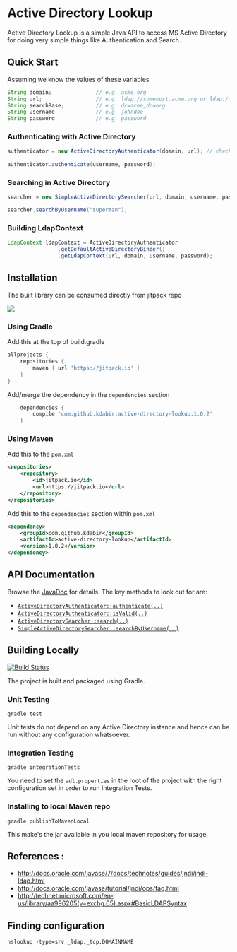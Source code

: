 Active Directory Lookup
=======================

Active Directory Lookup is a simple Java API to access MS Active Directory for doing very simple things like Authentication
and Search.

## Quick Start

Assuming we know the values of these variables 

```java
String domain;              // e.g. acme.org
String url;                 // e.g. ldap://somehost.acme.org or ldap://someotherhost.com
String searchBase;          // e.g. dc=acme,dc=org
String username             // e.g. johndoe
String password             // e.g. password
```

### Authenticating with Active Directory

```java
authenticator = new ActiveDirectoryAuthenticator(domain, url); // check out other constructors
    
authenticator.authenticate(username, password);
```

### Searching in Active Directory

```java
searcher = new SimpleActiveDirectorySearcher(url, domain, username, password, searchBase);

searcher.searchByUsername("superman");
```
### Building LdapContext

```java
LdapContext ldapContext = ActiveDirectoryAuthenticator
                .getDefaultActiveDirectoryBinder()
                .getLdapContext(url, domain, username, password);
```

## Installation

The built library can be consumed directly from jitpack repo

[![](https://jitpack.io/v/kdabir/active-directory-lookup.svg)](https://jitpack.io/#kdabir/active-directory-lookup)


### Using Gradle

Add this at the top of build.gradle

```groovy
allprojects {
    repositories {
        maven { url 'https://jitpack.io' }
    }
}
```    
Add/merge the dependency in the `dependencies` section    

```groovy
    dependencies {
	    compile 'com.github.kdabir:active-directory-lookup:1.0.2'
    }
```

### Using Maven

Add this to the `pom.xml`

```xml
<repositories>
    <repository>
        <id>jitpack.io</id>
        <url>https://jitpack.io</url>
    </repository>
</repositories>
```

Add this to the `dependencies` section within `pom.xml`

```xml
<dependency>
    <groupId>com.github.kdabir</groupId>
    <artifactId>active-directory-lookup</artifactId>
    <version>1.0.2</version>
</dependency>
```

## API Documentation

Browse the [JavaDoc](https://jitpack.io/com/github/kdabir/active-directory-lookup/1.0.2/javadoc/) for 
details. The key methods to look out for are: 
  
- [`ActiveDirectoryAuthenticator::authenticate(..)`](https://jitpack.io/com/github/kdabir/active-directory-lookup/1.0.2/javadoc/io/github/kdabir/adl/api/ActiveDirectoryAuthenticator.html#authenticate-java.lang.String-java.lang.String-) 
- [`ActiveDirectoryAuthenticator::isValid(..)`](https://jitpack.io/com/github/kdabir/active-directory-lookup/1.0.2/javadoc/io/github/kdabir/adl/api/ActiveDirectoryAuthenticator.html#isValid-java.lang.String-java.lang.String-)  
- [`ActiveDirectorySearcher::search(..)`](https://jitpack.io/com/github/kdabir/active-directory-lookup/1.0.2/javadoc/io/github/kdabir/adl/api/ActiveDirectorySearcher.html#search-io.github.kdabir.adl.api.filters.SearchFilter-)
- [`SimpleActiveDirectorySearcher::searchByUsername(..)`](https://jitpack.io/com/github/kdabir/active-directory-lookup/1.0.2/javadoc/io/github/kdabir/adl/api/SimpleActiveDirectorySearcher.html#searchByUsername-java.lang.String-)

## Building Locally

[![Build Status](https://travis-ci.org/kdabir/active-directory-lookup.svg)](https://travis-ci.org/kdabir/active-directory-lookup)

The project is built and packaged using Gradle.

### Unit Testing

`gradle test`

Unit tests do not depend on any Active Directory instance and hence can be run without any configuration whatsoever.

### Integration Testing

`gradle integrationTests`

You need to set the `adl.properties` in the root of the project with the right configuration set in order to run Integration
Tests.

### Installing to local Maven repo

`gradle publishToMavenLocal`

This make's the jar available in you local maven repository for usage.


## References :

* http://docs.oracle.com/javase/7/docs/technotes/guides/jndi/jndi-ldap.html
* http://docs.oracle.com/javase/tutorial/jndi/ops/faq.html
* http://technet.microsoft.com/en-us/library/aa996205(v=exchg.65).aspx#BasicLDAPSyntax


## Finding configuration


`nslookup -type=srv _ldap._tcp.DOMAINNAME`
